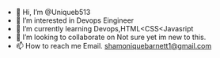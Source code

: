 - 👋 Hi, I’m @Uniqueb513
- 👀 I’m interested in Devops Eingineer
- 🌱 I’m currently learning Devops,HTML<CSS<Javasript
- 💞️ I’m looking to collaborate on Not sure yet im new to this.
- 📫 How to reach me Email. shamoniquebarnett1@gmail.com

<!---
Uniqueb513/Uniqueb513 is a ✨ special ✨ repository because its `README.md` (this file) appears on your GitHub profile.
You can click the Preview link to take a look at your changes.
--->

